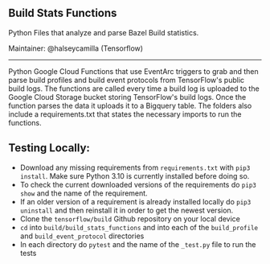 ## Build Stats Functions

Python Files that analyze and parse Bazel Build statistics.

Maintainer: @halseycamilla (Tensorflow)

* * *

Python Google Cloud Functions that use EventArc triggers to grab and then parse build profiles and build event protocols from TensorFlow's public build logs. The functions are called every time a build log is uploaded to the Google Cloud Storage bucket storing TensorFlow's build logs. Once the function parses the data it uploads it to a Bigquery table. The folders also include a requirements.txt that states the necessary imports to run the functions.

## Testing Locally:

- Download any missing requirements from `requirements.txt` with `pip3 install`. Make sure Python 3.10 is currently installed before doing so.
- To check the current downloaded versions of the requirements do `pip3 show` and the name of the requirement.
- If an older version of a requirement is already installed locally do `pip3 uninstall` and then reinstall it in order to get the newest version.
- Clone the `tensorflow/build` Github repository on your local device
- `cd` into `build/build_stats_functions` and into each of the `build_profile` and `build_event_protocol` directories
- In each directory do `pytest` and the name of the `_test.py` file to run the tests
